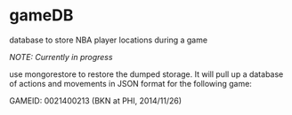 # gameDB
database to store NBA player locations during a game

*NOTE: Currently in progress*

use mongorestore to restore the dumped storage. It will pull up a database of actions and movements in JSON format for the following game:

GAMEID: 0021400213 (BKN at PHI, 2014/11/26)
